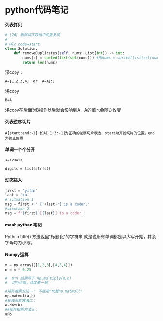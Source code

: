 # python代码笔记

#### 列表拷贝

```python
# [26] 删除排序数组中的重复项
#
# @lc code=start
class Solution:
    def removeDuplicates(self, nums: List[int]) -> int:
        nums[:] = sorted(list(set(nums))) #用nums = sorted(list(set(nums)))为浅拷贝
        return len(nums)
```

深copy：

`A=[1,2,3,4]  or  A=A[:]`

浅copy

`B=A`

浅copy在后面对B操作以后就会影响到A，A的值也会随之改变 

#### 列表逆序切片

`A[start:end:-1] 如A[-1:3:-1]为正确的逆序切片表达，start为开始切片的位置，end为终止位置`

#### 单词一个个分开

`s=123413`

`digits = list(str(s)) `

#### 动态插入

```python
first = 'yifan'
last = 'xu'
# situation 1
msg = first + ' ['+last+'] is a coder.'
#sitution 2
msg = f'{first} [{last}] is a coder.'
```

#### mosh python 笔记

Python title() 方法返回"标题化"的字符串,就是说所有单词都是以大写开始，其余字母均为小写。

#### Numpy运算

```python
m = np.array([[1,2,3],[4,5,6]])
n = m * 0.25

#  m*n 结果等于 np.multiply(m,n) 
#  均为点乘，维度要一致
```

```python
#矩阵相乘方法一： 不能用*代替np.matmul()
np.matmul(a,b)
#矩阵相乘方法二： 
a.dot(b)
##矩阵相乘方法三：
a@b
```

